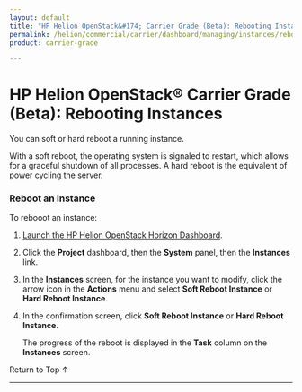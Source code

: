 ```yaml
---
layout: default
title: "HP Helion OpenStack&#174; Carrier Grade (Beta): Rebooting Instances"
permalink: /helion/commercial/carrier/dashboard/managing/instances/reboot/
product: carrier-grade

---
```

<!--UNDER REVISION-->

<script>

function PageRefresh {
onLoad="window.refresh"
}

PageRefresh();

</script>

<!-- <p style="font-size: small;"> <a href="/helion/commercial/carrier/ga1/install/">&#9664; PREV</a> | <a href="/helion/commercial/carrier/ga1/install-overview/">&#9650; UP</a> | <a href="/helion/commercial/carrier/ga1/">NEXT &#9654;</a></p> -->

# HP Helion OpenStack&#174; Carrier Grade (Beta): Rebooting Instances

You can soft or hard reboot a running instance.

With a soft reboot, the operating system is signaled to restart, which allows for a graceful shutdown of all processes. A hard reboot is the equivalent of power cycling the server.

### Reboot an instance ###

To rebooot an instance:

1. [Launch the HP Helion OpenStack Horizon Dashboard](/helion/openstack/carrier/dashboard/login/).

2. Click the **Project** dashboard, then the **System** panel, then the **Instances** link.

3. In the **Instances** screen, for the instance you want to modify, click the arrow icon in the **Actions** menu and select **Soft Reboot Instance** or **Hard Reboot Instance**.

4. In the confirmation screen, click **Soft Reboot Instance** or **Hard Reboot Instance**.

	The progress of the reboot is displayed in the **Task** column on the **Instances** screen.

<p><a href="#top" style="padding:14px 0px 14px 0px; text-decoration: none;"> Return to Top &#8593; </a></p>


----
